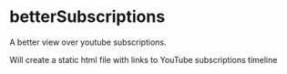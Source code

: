 # betterSubscriptions
A better view over youtube subscriptions.

Will create a static html file with links to YouTube subscriptions timeline
